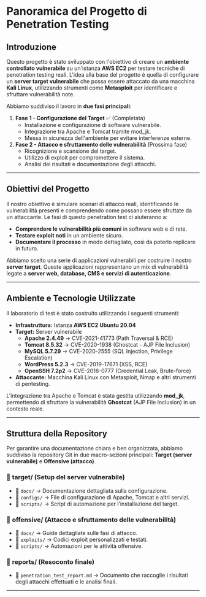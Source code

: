 # **Panoramica del Progetto di Penetration Testing**

## **Introduzione**
Questo progetto è stato sviluppato con l'obiettivo di creare un **ambiente controllato vulnerabile** su un'istanza **AWS EC2** per testare tecniche di penetration testing reali. L'idea alla base del progetto è quella di configurare un **server target vulnerabile** che possa essere attaccato da una macchina **Kali Linux**, utilizzando strumenti come **Metasploit** per identificare e sfruttare vulnerabilità note.

Abbiamo suddiviso il lavoro in **due fasi principali**:
1. **Fase 1 - Configurazione del Target** ✅ (Completata)
   - Installazione e configurazione di software vulnerabile.
   - Integrazione tra Apache e Tomcat tramite mod_jk.
   - Messa in sicurezza dell'ambiente per evitare interferenze esterne.
2. **Fase 2 - Attacco e sfruttamento delle vulnerabilità** (Prossima fase)
   - Ricognizione e scansione del target.
   - Utilizzo di exploit per compromettere il sistema.
   - Analisi dei risultati e documentazione degli attacchi.

---

## **Obiettivi del Progetto**
Il nostro obiettivo è simulare scenari di attacco reali, identificando le vulnerabilità presenti e comprendendo come possano essere sfruttate da un attaccante. Le fasi di questo penetration test ci aiuteranno a:
- **Comprendere le vulnerabilità più comuni** in software web e di rete.
- **Testare exploit noti** in un ambiente sicuro.
- **Documentare il processo** in modo dettagliato, così da poterlo replicare in futuro.

Abbiamo scelto una serie di applicazioni vulnerabili per costruire il nostro **server target**. Queste applicazioni rappresentano un mix di vulnerabilità legate a **server web, database, CMS e servizi di autenticazione**.

---

## **Ambiente e Tecnologie Utilizzate**
Il laboratorio di test è stato costruito utilizzando i seguenti strumenti:

- **Infrastruttura:** Istanza **AWS EC2 Ubuntu 20.04**
- **Target:** Server vulnerabile
  - **Apache 2.4.49** → CVE-2021-41773 (Path Traversal & RCE)
  - **Tomcat 8.5.32** → CVE-2020-1938 (Ghostcat - AJP File Inclusion)
  - **MySQL 5.7.29** → CVE-2020-2555 (SQL Injection, Privilege Escalation)
  - **WordPress 5.2.3** → CVE-2019-17671 (XSS, RCE)
  - **OpenSSH 7.2p2** → CVE-2016-0777 (Credential Leak, Brute-force)
- **Attaccante:** Macchina Kali Linux con Metasploit, Nmap e altri strumenti di pentesting.

L'integrazione tra Apache e Tomcat è stata gestita utilizzando **mod_jk**, permettendo di sfruttare la vulnerabilità **Ghostcat** (AJP File Inclusion) in un contesto reale.

---

## **Struttura della Repository**
Per garantire una documentazione chiara e ben organizzata, abbiamo suddiviso la repository Git in due macro-sezioni principali: **Target (server vulnerabile)** e **Offensive (attacco)**.

### 📁 **target/** (Setup del server vulnerabile)
- 📁 `docs/` → Documentazione dettagliata sulla configurazione.
- 📁 `configs/` → File di configurazione di Apache, Tomcat e altri servizi.
- 📁 `scripts/` → Script di automazione per l'installazione del target.

### 📁 **offensive/** (Attacco e sfruttamento delle vulnerabilità)
- 📁 `docs/` → Guide dettagliate sulle fasi di attacco.
- 📁 `exploits/` → Codici exploit personalizzati e testati.
- 📁 `scripts/` → Automazioni per le attività offensive.

### 📁 **reports/** (Resoconto finale)
- 📄 `penetration_test_report.md` → Documento che raccoglie i risultati degli attacchi effettuati e le analisi finali.

---

